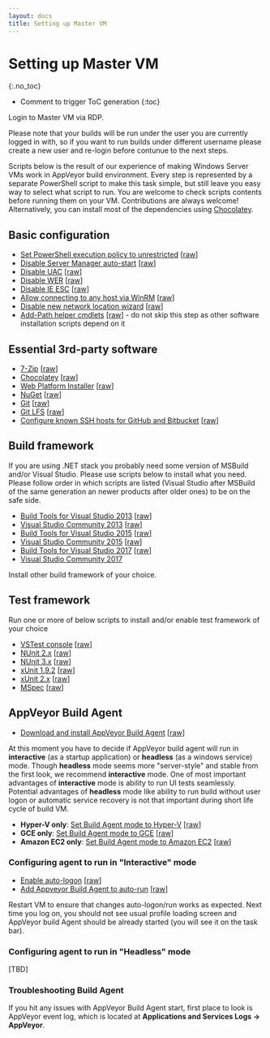 ```yaml
---
layout: docs
title: Setting up Master VM
---
```


<!-- markdownlint-disable MD022 MD032 -->
# Setting up Master VM
{:.no_toc}

* Comment to trigger ToC generation
{:toc}
<!-- markdownlint-enable MD022 MD032 -->

Login to Master VM via RDP.

Please note that your builds will be run under the user you are currently logged in with, so if you want to run builds under different username please create a new user and re-login before contunue to the next steps.

Scripts below is the result of our experience of making Windows Server VMs work in AppVeyor build environment.
Every step is represented by a separate PowerShell script to make this task simple, but still leave you easy way to select what script to run.
You are welcome to check scripts contents before running them on your VM. Contributions are always welcome! Alternatively, you can install most of the dependencies using [Chocolatey](https://chocolatey.org/).

## Basic configuration

* [Set PowerShell execution policy to unrestricted](https://github.com/appveyor/ci/blob/master/scripts/enterprise/enable_powershell_unrestricted.ps1) [[raw](https://raw.githubusercontent.com/appveyor/ci/master/scripts/enterprise/enable_powershell_unrestricted.ps1)]
* [Disable Server Manager auto-start](https://github.com/appveyor/ci/blob/master/scripts/enterprise/disable_servermanager.ps1) [[raw](https://raw.githubusercontent.com/appveyor/ci/master/scripts/enterprise/disable_servermanager.ps1)]
* [Disable UAC](https://github.com/appveyor/ci/blob/master/scripts/enterprise/disable_uac.ps1) [[raw](https://raw.githubusercontent.com/appveyor/ci/master/scripts/enterprise/disable_uac.ps1)]
* [Disable WER](https://github.com/appveyor/ci/blob/master/scripts/enterprise/disable_wer.ps1) [[raw](https://raw.githubusercontent.com/appveyor/ci/master/scripts/enterprise/disable_wer.ps1)]
* [Disable IE ESC](https://github.com/appveyor/ci/blob/master/scripts/enterprise/disable_ie_esc.ps1) [[raw](https://raw.githubusercontent.com/appveyor/ci/master/scripts/enterprise/disable_ie_esc.ps1)]
* [Allow connecting to any host via WinRM](https://github.com/appveyor/ci/blob/master/scripts/enterprise/update_winrm_allow_hosts.ps1) [[raw](https://raw.githubusercontent.com/appveyor/ci/master/scripts/enterprise/update_winrm_allow_hosts.ps1)]
* [Disable new network location wizard](https://github.com/appveyor/ci/blob/master/scripts/enterprise/disable_new_network_location_wizard.ps1) [[raw](https://raw.githubusercontent.com/appveyor/ci/master/scripts/enterprise/disable_new_network_location_wizard.ps1)]
* [Add-Path helper cmdlets](https://github.com/appveyor/ci/blob/master/scripts/enterprise/install_path_utils.ps1) [[raw](https://raw.githubusercontent.com/appveyor/ci/master/scripts/enterprise/install_path_utils.ps1)] - do not skip this step as other software installation scripts depend on it

 <!--
 Disable unnecessary Windows services and Scheduler tasks
 Disable Windows automatic maintenance
 Disable Windows Updates
 -->

## Essential 3rd-party software

* [7-Zip](https://github.com/appveyor/ci/blob/master/scripts/enterprise/install_7zip.ps1) [[raw](https://raw.githubusercontent.com/appveyor/ci/master/scripts/enterprise/install_7zip.ps1)]
* [Chocolatey](https://github.com/appveyor/ci/blob/master/scripts/enterprise/install_chocolatey.ps1) [[raw](https://raw.githubusercontent.com/appveyor/ci/master/scripts/enterprise/install_chocolatey.ps1)]
* [Web Platform Installer](https://github.com/appveyor/ci/blob/master/scripts/enterprise/install_webpi.ps1) [[raw](https://raw.githubusercontent.com/appveyor/ci/master/scripts/enterprise/install_webpi.ps1)]
* [NuGet](https://github.com/appveyor/ci/blob/master/scripts/enterprise/install_nuget.ps1) [[raw](https://raw.githubusercontent.com/appveyor/ci/master/scripts/enterprise/install_nuget.ps1)]
* [Git](https://github.com/appveyor/ci/blob/master/scripts/enterprise/install_git.ps1) [[raw](https://raw.githubusercontent.com/appveyor/ci/master/scripts/enterprise/install_git.ps1)]
* [Git LFS](https://github.com/appveyor/ci/blob/master/scripts/enterprise/install_git_lfs.ps1) [[raw](https://raw.githubusercontent.com/appveyor/ci/master/scripts/enterprise/install_git_lfs.ps1)]
* [Configure known SSH hosts for GitHub and Bitbucket](https://github.com/appveyor/ci/blob/master/scripts/enterprise/add_ssh_known_hosts.ps1) [[raw](https://raw.githubusercontent.com/appveyor/ci/master/scripts/enterprise/add_ssh_known_hosts.ps1)]

## Build framework

If you are using .NET stack you probably need some version of MSBuild and/or Visual Studio. Please use scripts below to install what you need. Please follow order in which scripts are listed (Visual Studio after MSBuild of the same generation an newer products after older ones) to be on the safe side.

* [Build Tools for Visual Studio 2013](https://github.com/appveyor/ci/blob/master/scripts/enterprise/install_msbuild_tools_2013.ps1) [[raw](https://raw.githubusercontent.com/appveyor/ci/master/scripts/enterprise/install_msbuild_tools_2013.ps1)]
* [Visual Studio Community 2013](https://github.com/appveyor/ci/blob/master/scripts/enterprise/install_vs2013.ps1) [[raw](https://raw.githubusercontent.com/appveyor/ci/master/scripts/enterprise/install_vs2013.ps1)]
* [Build Tools for Visual Studio 2015](https://github.com/appveyor/ci/blob/master/scripts/enterprise/install_msbuild_tools_2015.ps1) [[raw](https://raw.githubusercontent.com/appveyor/ci/master/scripts/enterprise/install_msbuild_tools_2015.ps1)]
* [Visual Studio Community 2015](https://github.com/appveyor/ci/blob/master/scripts/enterprise/install_vs2015.ps1) [[raw](https://raw.githubusercontent.com/appveyor/ci/master/scripts/enterprise/install_vs2015.ps1)]
* [Build Tools for Visual Studio 2017](https://github.com/appveyor/ci/blob/master/scripts/enterprise/install_msbuild_tools_2017.ps1) [[raw](https://raw.githubusercontent.com/appveyor/ci/master/scripts/enterprise/install_msbuild_tools_2017.ps1)]
* [Visual Studio Community 2017](https://www.visualstudio.com/downloads/)

Install other build framework of your choice.

## Test framework

Run one or more of below scripts to install and/or enable test framework of your choice

* [VSTest console](https://github.com/appveyor/ci/blob/master/scripts/enterprise/install_vstest_console_logger.ps1) [[raw](https://raw.githubusercontent.com/appveyor/ci/master/scripts/enterprise/install_vstest_console_logger.ps1)]
* [NUnit 2.x](https://github.com/appveyor/ci/blob/master/scripts/enterprise/install_nunit.ps1) [[raw](https://raw.githubusercontent.com/appveyor/ci/master/scripts/enterprise/install_nunit.ps1)]
* [NUnit 3.x](https://github.com/appveyor/ci/blob/master/scripts/enterprise/install_nunit3.ps1) [[raw](https://raw.githubusercontent.com/appveyor/ci/master/scripts/enterprise/install_nunit3.ps1)]
* [xUnit 1.9.2](https://github.com/appveyor/ci/blob/master/scripts/enterprise/install_xunit_192.ps1) [[raw](https://raw.githubusercontent.com/appveyor/ci/master/scripts/enterprise/install_xunit_192.ps1)]
* [xUnit 2.x](https://github.com/appveyor/ci/blob/master/scripts/enterprise/install_xunit_20.ps1) [[raw](https://raw.githubusercontent.com/appveyor/ci/master/scripts/enterprise/install_xunit_20.ps1)]
* [MSpec](https://github.com/appveyor/ci/blob/master/scripts/enterprise/install_mspec.ps1) [[raw](https://raw.githubusercontent.com/appveyor/ci/master/scripts/enterprise/install_mspec.ps1)]

## AppVeyor Build Agent

* [Download and install AppVeyor Build Agent](https://github.com/appveyor/ci/blob/master/scripts/enterprise/install_appveyor_build_agent.ps1) [[raw](https://raw.githubusercontent.com/appveyor/ci/master/scripts/enterprise/install_appveyor_build_agent.ps1)]

At this moment you have to decide if AppVeyor build agent will run in **interactive** (as a startup application) or **headless** (as a windows service) mode. Though **headless** mode seems more "server-style" and stable from the first look, we recommend **interactive** mode. One of most important advantages of **interactive** mode is ability to run UI tests seamlessly. Potential advantages of **headless** mode like ability to run build without user logon or automatic service recovery is not that important during short life cycle of build VM.

* **Hyper-V only**: [Set Build Agent mode to Hyper-V](https://github.com/appveyor/ci/blob/master/scripts/enterprise/set_hyperv_build_agent_mode.ps1) [[raw](https://raw.githubusercontent.com/appveyor/ci/master/scripts/enterprise/set_hyperv_build_agent_mode.ps1)]
* **GCE only**: [Set Build Agent mode to GCE](https://github.com/appveyor/ci/blob/master/scripts/enterprise/set_gce_build_agent_mode.ps1) [[raw](https://raw.githubusercontent.com/appveyor/ci/master/scripts/enterprise/set_gce_build_agent_mode.ps1)]
* **Amazon EC2 only**: [Set Build Agent mode to Amazon EC2](https://github.com/appveyor/ci/blob/master/scripts/enterprise/set_aws_build_agent_mode.ps1) [[raw](https://raw.githubusercontent.com/appveyor/ci/master/scripts/enterprise/set_aws_build_agent_mode.ps1)]

### Configuring agent to run in "Interactive" mode

* [Enable auto-logon](https://github.com/appveyor/ci/blob/master/scripts/enterprise/enable_auto_logon.ps1) [[raw](https://raw.githubusercontent.com/appveyor/ci/master/scripts/enterprise/enable_auto_logon.ps1)]
* [Add Appveyor Build Agent to auto-run](https://github.com/appveyor/ci/blob/master/scripts/enterprise/add_appveyor_build_agent_to_auto_run.ps1) [[raw](https://raw.githubusercontent.com/appveyor/ci/master/scripts/enterprise/add_appveyor_build_agent_to_auto_run.ps1)]

Restart VM to ensure that changes auto-logon/run works as expected. Next time you log on, you should not see usual profile loading screen and AppVeyor build Agent should be already started (you will see it on the task bar).

### Configuring agent to run in "Headless" mode

[TBD]

### Troubleshooting Build Agent

If you hit any issues with AppVeyor Build Agent start, first place to look is AppVeyor event log, which is located at **Applications and Services Logs &rarr; AppVeyor**.
